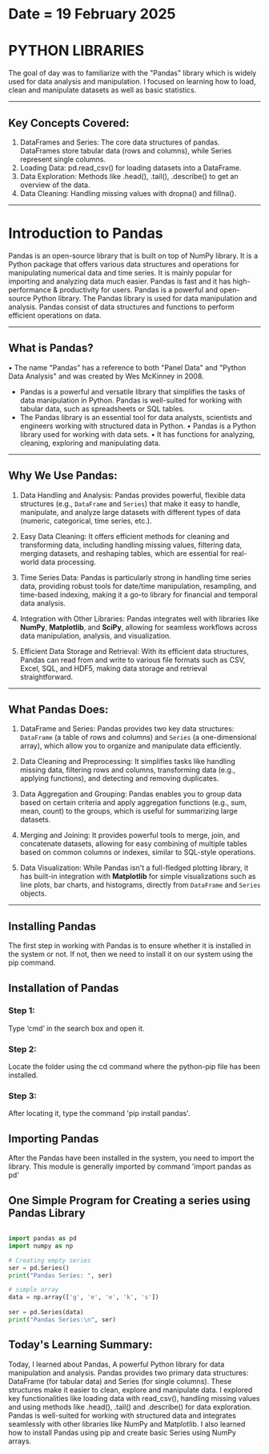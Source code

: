 # Date = 19 February 2025
# PYTHON LIBRARIES
The goal of day was to familiarize with the "Pandas" library which is widely used for data analysis and manipulation. I focused on learning how to load, clean and manipulate datasets as well as basic statistics.

---

## Key Concepts Covered:
1. DataFrames and Series: The core data structures of pandas. DataFrames store tabular data (rows and columns), while Series represent single columns.
2. Loading Data: pd.read_csv() for loading datasets into a DataFrame.
3. Data Exploration: Methods like .head(), .tail(), .describe() to get an overview of the data.
4. Data Cleaning: Handling missing values with dropna() and fillna().

---

# Introduction to Pandas
Pandas is an open-source library that is built on top of NumPy library. It is a Python package that offers various data structures and operations for manipulating numerical data and time series. It is mainly popular for importing and analyzing data much easier. Pandas is fast and it has high-performance & productivity for users.
Pandas is a powerful and open-source Python library. The Pandas library is used for data manipulation and analysis. Pandas consist of data structures and functions to perform efficient operations on data.

---

## What is Pandas?
•⁠  ⁠The name "Pandas" has a reference to both "Panel Data" and "Python Data Analysis" and was created by Wes McKinney in 2008.
- Pandas is a powerful and versatile library that simplifies the tasks of data manipulation in Python. Pandas is well-suited for working with tabular data, such as spreadsheets or SQL tables.
- The Pandas library is an essential tool for data analysts, scientists and engineers working with structured data in Python.
•⁠  ⁠Pandas is a Python library used for working with data sets.
•⁠  ⁠It has functions for analyzing, cleaning, exploring and manipulating data.

---

## Why We Use Pandas:

1. Data Handling and Analysis: Pandas provides powerful, flexible data structures (e.g., `DataFrame` and `Series`) that make it easy to handle, manipulate, and analyze large datasets with different types of data (numeric, categorical, time series, etc.).

2. Easy Data Cleaning: It offers efficient methods for cleaning and transforming data, including handling missing values, filtering data, merging datasets, and reshaping tables, which are essential for real-world data processing.

3. Time Series Data: Pandas is particularly strong in handling time series data, providing robust tools for date/time manipulation, resampling, and time-based indexing, making it a go-to library for financial and temporal data analysis.

4. Integration with Other Libraries: Pandas integrates well with libraries like **NumPy**, **Matplotlib**, and **SciPy**, allowing for seamless workflows across data manipulation, analysis, and visualization.

5. Efficient Data Storage and Retrieval: With its efficient data structures, Pandas can read from and write to various file formats such as CSV, Excel, SQL, and HDF5, making data storage and retrieval straightforward.

---

## What Pandas Does:

1. DataFrame and Series: Pandas provides two key data structures: `DataFrame` (a table of rows and columns) and `Series` (a one-dimensional array), which allow you to organize and manipulate data efficiently.

2. Data Cleaning and Preprocessing: It simplifies tasks like handling missing data, filtering rows and columns, transforming data (e.g., applying functions), and detecting and removing duplicates.

3. Data Aggregation and Grouping: Pandas enables you to group data based on certain criteria and apply aggregation functions (e.g., sum, mean, count) to the groups, which is useful for summarizing large datasets.

4. Merging and Joining: It provides powerful tools to merge, join, and concatenate datasets, allowing for easy combining of multiple tables based on common columns or indexes, similar to SQL-style operations.

5. Data Visualization: While Pandas isn't a full-fledged plotting library, it has built-in integration with **Matplotlib** for simple visualizations such as line plots, bar charts, and histograms, directly from `DataFrame` and `Series` objects.

---

## Installing Pandas
The first step in working with Pandas is to ensure whether it is installed in the system or not.  If not, then we need to install it on our system using the pip command.

## Installation of Pandas

### Step 1: 
Type ‘cmd’ in the search box and open it.
### Step 2:
Locate the folder using the cd command where the python-pip file has been installed.

### Step 3:
After locating it, type the command 'pip install pandas'.

## Importing Pandas
After the Pandas have been installed in the system, you need to import the library. This module is generally imported by command 'import pandas as pd'

## One Simple Program for Creating a series using Pandas Library

```python

import pandas as pd 
import numpy as np

# Creating empty series 
ser = pd.Series() 
print("Pandas Series: ", ser) 

# simple array 
data = np.array(['g', 'e', 'e', 'k', 's']) 
  
ser = pd.Series(data) 
print("Pandas Series:\n", ser)

```

## Today's Learning Summary:
Today, I learned about Pandas, A powerful Python library for data manipulation and analysis. Pandas provides two primary data structures: DataFrame (for tabular data) and Series (for single columns). These structures make it easier to clean, explore and manipulate data. I explored key functionalities like loading data with read_csv(), handling missing values and using methods like .head(), .tail() and .describe() for data exploration. Pandas is well-suited for working with structured data and integrates seamlessly with other libraries like NumPy and Matplotlib. I also learned how to install Pandas using pip and create basic Series using NumPy arrays.